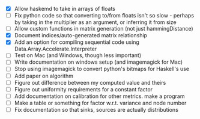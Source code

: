 - [x] Allow haskemd to take in arrays of floats
- [ ] Fix python code so that converting to/from floats isn't so slow - perhaps by taking in the multiplier as an argument, or inferring it from size
- [ ] Allow custom functions in matrix generation (not just hammingDistance)
- [x] Document indices/auto-generated matrix relationship
- [x] Add an option for compiling sequential code using Data.Array.Accelerate.Interpreter
- [ ] Test on Mac (and Windows, though less important)
- [ ] Write documentation on windows setup (and imagemagick for Mac)
- [ ] Stop using imagemagick to convert python's bitmaps for Haskell's use
- [ ] Add paper on algorithm
- [ ] Figure out difference between my computed value and theirs
- [ ] Figure out uniformity requirements for a constant factor
- [ ] Add documentation on calibration for other metrics. make a program
- [ ] Make a table or something for factor w.r.t. variance and node number
- [ ] Fix documentation so that sinks, sources are actually distributions
